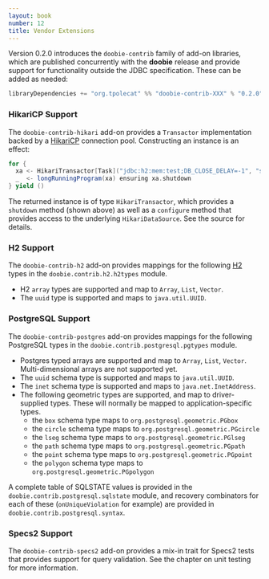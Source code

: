 ```yaml
---
layout: book
number: 12
title: Vendor Extensions
---
```


Version 0.2.0 introduces the `doobie-contrib` family of add-on libraries, which are published concurrently with the **doobie** release and provide support for functionality outside the JDBC specification. These can be added as needed:

```scala
libraryDependencies += "org.tpolecat" %% "doobie-contrib-XXX" % "0.2.0" // for some XXX
```

### HikariCP Support

The `doobie-contrib-hikari` add-on provides a `Transactor` implementation backed by a [HikariCP](https://github.com/brettwooldridge/HikariCP) connection pool. Constructing an instance is an effect:

```scala
for {
  xa <- HikariTransactor[Task]("jdbc:h2:mem:test;DB_CLOSE_DELAY=-1", "sa", "")
  _  <- longRunningProgram(xa) ensuring xa.shutdown
} yield ()
```

The returned instance is of type `HikariTransactor`, which provides a `shutdown` method (shown above) as well as a `configure` method that provides access to the underlying `HikariDataSource`. See the source for details.


### H2 Support

The `doobie-contrib-h2` add-on provides mappings for the following [H2](http://www.h2database.com/html/main.html) types in the `doobie.contrib.h2.h2types` module.

- H2 `array` types are supported and map to `Array`, `List`, `Vector`.
- The `uuid` type is supported and maps to `java.util.UUID`.

### PostgreSQL Support

The `doobie-contrib-postgres` add-on provides mappings for the following PostgreSQL types in the `doobie.contrib.postgresql.pgtypes` module.

- Postgres typed arrays are supported and map to `Array`, `List`, `Vector`. Multi-dimensional arrays are not supported yet.
- The `uuid` schema type is supported and maps to `java.util.UUID`.
- The `inet` schema type is supported and maps to `java.net.InetAddress`.
- The following geometric types are supported, and map to driver-supplied types. These will normally be mapped to application-specific types.
  - the `box` schema type maps to `org.postgresql.geometric.PGbox`
  - the `circle` schema type maps to `org.postgresql.geometric.PGcircle`
  - the `lseg` schema type maps to `org.postgresql.geometric.PGlseg`
  - the `path` schema type maps to `org.postgresql.geometric.PGpath`
  - the `point` schema type maps to `org.postgresql.geometric.PGpoint`
  - the `polygon` schema type maps to `org.postgresql.geometric.PGpolygon`

A complete table of SQLSTATE values is provided in the `doobie.contrib.postgresql.sqlstate` module, and recovery combinators for each of these (`onUniqueViolation` for example) are provided in `doobie.contrib.postgresql.syntax`. 

### Specs2 Support

The `doobie-contrib-specs2` add-on provides a mix-in trait for Specs2 tests that provides support for query validation. See the chapter on unit testing for more information.




